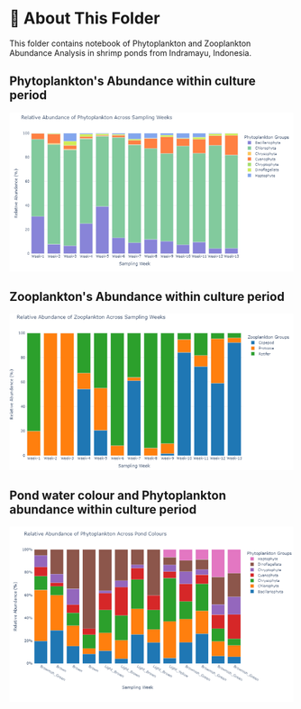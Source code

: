 # 📁 About This Folder  

This folder contains notebook of Phytoplankton and Zooplankton Abundance Analysis in shrimp ponds from Indramayu, Indonesia.

## Phytoplankton's Abundance within culture period
![Phytoplankton abundance](https://github.com/harishmuh/bioinformatics_biopython_projects/blob/main/vibrio_isolate_analysis_Indramayu_Indonesia/data_and_assets/Plankton_analysis/Phytoplankton%20abundance%20plotly.PNG)

## Zooplankton's Abundance within culture period
![Zooplankton abundance](https://github.com/harishmuh/bioinformatics_biopython_projects/blob/main/vibrio_isolate_analysis_Indramayu_Indonesia/data_and_assets/Plankton_analysis/zooplankton%20abundance.PNG)

## Pond water colour and Phytoplankton abundance within culture period
![Pond water phytoplankton](https://github.com/harishmuh/bioinformatics_biopython_projects/blob/main/vibrio_isolate_analysis_Indramayu_Indonesia/data_and_assets/Plankton_analysis/pond%20water%20colour%20and%20sampling%20weeks.PNG)
